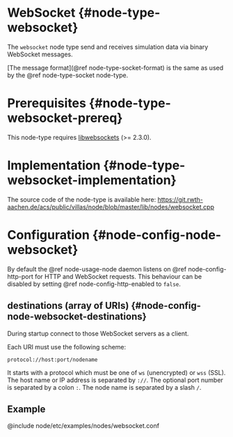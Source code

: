 # WebSocket {#node-type-websocket}

The `websocket` node type send and receives simulation data via binary WebSocket messages.

[The message format](@ref node-type-socket-format) is the same as used by the @ref node-type-socket node-type.

# Prerequisites {#node-type-websocket-prereq}

This node-type requires [libwebsockets](http://libwebsockets.org) (>= 2.3.0).

# Implementation {#node-type-websocket-implementation}

The source code of the node-type is available here:
https://git.rwth-aachen.de/acs/public/villas/node/blob/master/lib/nodes/websocket.cpp

# Configuration {#node-config-node-websocket}

By default the @ref node-usage-node daemon listens on @ref node-config-http-port for HTTP and WebSocket requests.
This behaviour can be disabled by setting @ref node-config-http-enabled to `false`.

## destinations (array of URIs) {#node-config-node-websocket-destinations}

During startup connect to those WebSocket servers as a client.

Each URI must use the following scheme:

```
protocol://host:port/nodename
```

It starts with a protocol which must be one of `ws` (unencrypted) or `wss` (SSL).
The host name or IP address is separated by `://`.
The optional port number is separated by a colon `:`.
The node name is separated by a slash `/`.


## Example

@include node/etc/examples/nodes/websocket.conf
